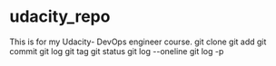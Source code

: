 # udacity_repo
This is for my Udacity- DevOps engineer course.
git clone
git add
git commit
git log
git tag
git status
git log --oneline
git log -p
